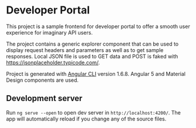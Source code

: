 # Developer Portal
This project is a sample frontend for developer portal to offer a smooth user experience for imaginary API users. 

The project contains a generic explorer component that can be used to display request headers and parameters as well as to get sample responses. Local JSON file is used to GET data and POST is faked with https://jsonplaceholder.typicode.com/.

Project is generated with [Angular CLI](https://github.com/angular/angular-cli) version 1.6.8. Angular 5 and Material Design components are used.

## Development server
Run `ng serve --open` to open dev server in `http://localhost:4200/`. The app will automatically reload if you change any of the source files.

